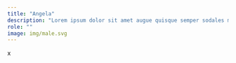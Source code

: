 ```yaml
---
title: "Angela"
description: "Lorem ipsum dolor sit amet augue quisque semper sodales mi nunc consequat tempor erat lobortis."
role: ""
image: img/male.svg
---
```


x